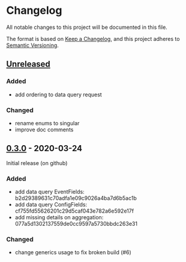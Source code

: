 # Changelog

All notable changes to this project will be documented in this file.

The format is based on [Keep a Changelog](https://keepachangelog.com/en/1.0.0/),
and this project adheres to [Semantic Versioning](https://semver.org/spec/v2.0.0.html).

## [Unreleased]

### Added

- add ordering to data query request

### Changed

- rename enums to singular
- improve doc comments

## [0.3.0] - 2020-03-24

Initial release (on github)

### Added

- add data query EventFields: b2d29389631c70adfa1e09c9026a4ba7d6b5ac1b
- add data query ConfigFields: cf755fd55626201c29d5caf043e782a6e592e17f
- add missing details on aggregation: 077a5d1302137559de0cc9597a5730bbdc263e31

### Changed

- change generics usage to fix broken build (#6)

[unreleased]: https://github.com/paulscherrerinstitute/databuffer-query-js/compare/v0.3.0...HEAD
[0.3.0]: https://github.com/paulscherrerinstitute/databuffer-query-js/releases/v0.3.0
